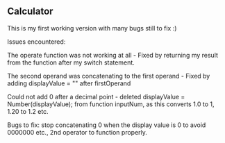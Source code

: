 Calculator
---
This is my first working version with many bugs still to fix :)

Issues encountered:

The operate function was not working at all - Fixed by returning my result from the function after my switch statement.

The second operand was concatenating to the first operand - Fixed by adding displayValue = "" after firstOperand

Could not add 0 after a decimal point - deleted displayValue = Number(displayValue); from function inputNum, as this converts 1.0 to 1, 1.20 to 1.2 etc.

Bugs to fix: stop concatenating 0 when the display value is 0 to avoid 0000000 etc., 2nd operator to function properly.